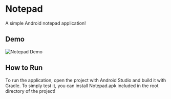 # Notepad

A simple Android notepad application!


## Demo

![Notepad Demo](/docs/demo.gif)


## How to Run

To run the application, open the project with Android Studio and build it with Gradle. To simply test it, you can install Notepad.apk included in the root directory of the project!